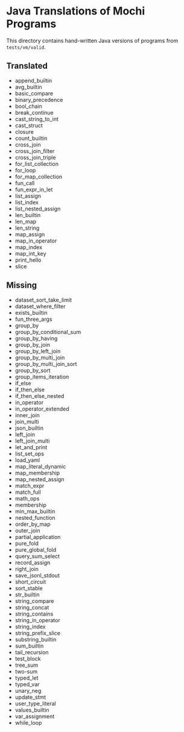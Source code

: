 # Java Translations of Mochi Programs

This directory contains hand-written Java versions of programs from `tests/vm/valid`.

## Translated
- append_builtin
- avg_builtin
- basic_compare
- binary_precedence
- bool_chain
- break_continue
- cast_string_to_int
- cast_struct
- closure
- count_builtin
- cross_join
- cross_join_filter
- cross_join_triple
- for_list_collection
- for_loop
- for_map_collection
- fun_call
- fun_expr_in_let
- list_assign
- list_index
- list_nested_assign
- len_builtin
- len_map
- len_string
- map_assign
- map_in_operator
- map_index
- map_int_key
- print_hello
- slice

## Missing
- dataset_sort_take_limit
- dataset_where_filter
- exists_builtin
- fun_three_args
- group_by
- group_by_conditional_sum
- group_by_having
- group_by_join
- group_by_left_join
- group_by_multi_join
- group_by_multi_join_sort
- group_by_sort
- group_items_iteration
- if_else
- if_then_else
- if_then_else_nested
- in_operator
- in_operator_extended
- inner_join
- join_multi
- json_builtin
- left_join
- left_join_multi
- let_and_print
- list_set_ops
- load_yaml
- map_literal_dynamic
- map_membership
- map_nested_assign
- match_expr
- match_full
- math_ops
- membership
- min_max_builtin
- nested_function
- order_by_map
- outer_join
- partial_application
- pure_fold
- pure_global_fold
- query_sum_select
- record_assign
- right_join
- save_jsonl_stdout
- short_circuit
- sort_stable
- str_builtin
- string_compare
- string_concat
- string_contains
- string_in_operator
- string_index
- string_prefix_slice
- substring_builtin
- sum_builtin
- tail_recursion
- test_block
- tree_sum
- two-sum
- typed_let
- typed_var
- unary_neg
- update_stmt
- user_type_literal
- values_builtin
- var_assignment
- while_loop
